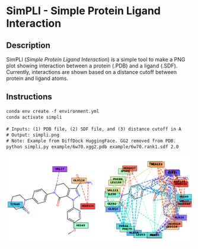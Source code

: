 # SimPLI - Simple Protein Ligand Interaction

Description
-----------

SimPLI (*Simple Protein Ligand Interaction*) is a simple tool to make a PNG plot
showing interaction between a protein (.PDB) and a ligand (.SDF). Currently, interactions
are shown based on a distance cutoff between protein and ligand atoms.

Instructions
------------

```
conda env create -f environment.yml
conda activate simpli

# Inputs: (1) PDB file, (2) SDF file, and (3) distance cutoff in A
# Output: simpli.png
# Note: Example from DiffDock HuggingFace. GG2 removed from PDB.
python simpli.py example/6w70.xgg2.pdb example/6w70.rank1.sdf 2.0
```

![example](examples/6w70.2.4.png)

